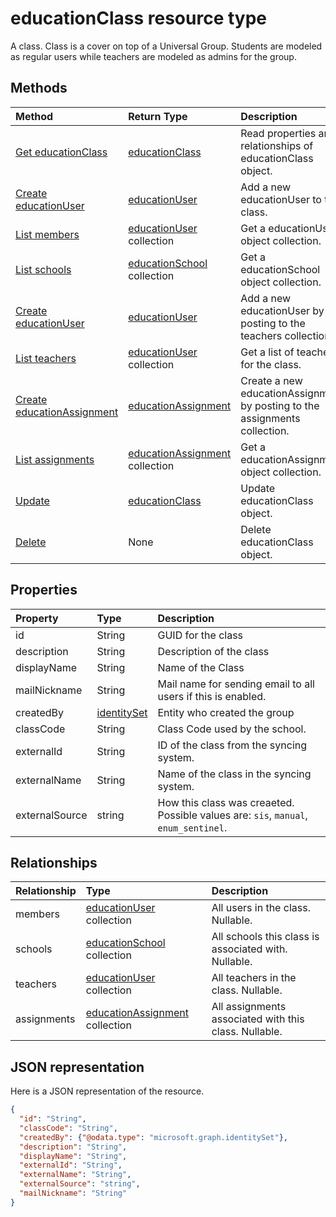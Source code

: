 # educationClass resource type

A class.  Class is a cover on top of a Universal Group.  Students are modeled as regular users while teachers are modeled as admins for the group.  


## Methods

| Method		   | Return Type	|Description|
|:---------------|:--------|:----------|
|[Get educationClass](../api/educationclass_get.md) | [educationClass](educationclass.md) |Read properties and relationships of educationClass object.|
|[Create educationUser](../api/educationclass_post_members.md) |[educationUser](educationuser.md)| Add a new educationUser to the class.|
|[List members](../api/educationclass_list_members.md) |[educationUser](educationuser.md) collection| Get a educationUser object collection.|
|[List schools](../api/educationclass_list_schools.md) |[educationSchool](educationschool.md) collection| Get a educationSchool object collection.|
|[Create educationUser](../api/educationclass_post_teachers.md) |[educationUser](educationuser.md)| Add a new educationUser by posting to the teachers collection.|
|[List teachers](../api/educationclass_list_teachers.md) |[educationUser](educationuser.md) collection| Get a list of teachers for the class.|
|[Create educationAssignment](../../Assignments/api/educationclass_post_assignments.md) |[educationAssignment](../../Assignments/resources/educationassignment.md)| Create a new educationAssignment by posting to the assignments collection.|
|[List assignments](../../Assignments/api/educationclass_list_assignments.md) |[educationAssignment](../../Assignments/resources/educationassignment.md) collection| Get a educationAssignment object collection.|
|[Update](../api/educationclass_update.md) | [educationClass](educationclass.md)	|Update educationClass object. |
|[Delete](../api/educationclass_delete.md) | None |Delete educationClass object. |

## Properties
| Property	   | Type	|Description|
|:---------------|:--------|:----------|
|id| String| GUID for the class|
|description|String| Description of the class|
|displayName|String| Name of the Class|
|mailNickname|String| Mail name for sending email to all users if this is enabled. |
|createdBy|[identitySet](identityset.md)| Entity who created the group |
|classCode|String| Class Code used by the school.|
|externalId|String| ID of the class from the syncing system. |
|externalName|String|Name of the class in the syncing system.|
|externalSource|string| How this class was creaeted.  Possible values are: `sis`, `manual`, `enum_sentinel`.|


## Relationships
| Relationship | Type	|Description|
|:---------------|:--------|:----------|
|members|[educationUser](educationuser.md) collection| All users in the class. Nullable.|
|schools|[educationSchool](educationschool.md) collection| All schools this class is associated with. Nullable.|
|teachers|[educationUser](educationuser.md) collection|  All teachers in the class.  Nullable.|
|assignments|[educationAssignment](../../Assignments/resources/educationassignment.md) collection| All assignments associated with this class. Nullable.|

## JSON representation

Here is a JSON representation of the resource.

<!-- {
  "blockType": "resource",
  "optionalProperties": [

  ],
  "@odata.type": "microsoft.graph.educationClass"
}-->

```json
{
  "id": "String",
  "classCode": "String",
  "createdBy": {"@odata.type": "microsoft.graph.identitySet"},
  "description": "String",
  "displayName": "String",
  "externalId": "String",
  "externalName": "String",
  "externalSource": "string",
  "mailNickname": "String"
}

```

<!-- uuid: 8fcb5dbc-d5aa-4681-8e31-b001d5168d79
2015-10-25 14:57:30 UTC -->
<!-- {
  "type": "#page.annotation",
  "description": "educationClass resource",
  "keywords": "",
  "section": "documentation",
  "tocPath": ""
}-->